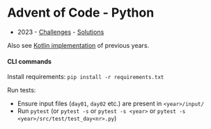 # Advent of Code - Python

* 2023 - [Challenges](https://adventofcode.com/2023) - [Solutions](https://github.com/JiriBakker/advent-of-code-python/tree/master/2023/src/main)

Also see [Kotlin implementation](https://github.com/JiriBakker/advent-of-code-kotlin) of previous years.

#### CLI commands

Install requirements: `pip install -r requirements.txt`

Run tests:
 * Ensure input files (`day01`, `day02` etc.) are present in `<year>/input/`
 * Run `pytest` (or `pytest -s` or `pytest -s <year>` or `pytest -s <year>/src/test/test_day<nr>.py`)